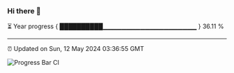 ### Hi there 👋

⏳ Year progress { ██████████▁▁▁▁▁▁▁▁▁▁▁▁▁▁▁▁▁▁▁▁ } 36.11 %

---

⏰ Updated on Sun, 12 May 2024 03:36:55 GMT

![Progress Bar CI](https://github.com/IshwaranRudhara/GIT-ACTION/workflows/Progress%20Bar%20CI/badge.svg)

